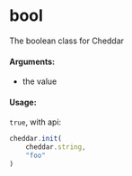 # bool

The boolean class for Cheddar

#### Arguments:
 - the value

#### Usage:
`true`, with api:
```js
cheddar.init(
    cheddar.string,
    "foo"
)
```
